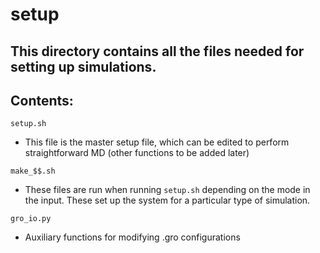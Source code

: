 # setup

## This directory contains all the files needed for setting up simulations.

Contents:
------------
`setup.sh`
- This file is the master setup file, which can be edited to perform straightforward MD (other functions to be added later)

`make_$$.sh`
- These files are run when running `setup.sh` depending on the mode in the input. These set up the system for a particular type of simulation.

`gro_io.py`
- Auxiliary functions for modifying .gro configurations
